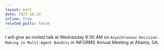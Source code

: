 ```yaml
---
layout: post
date: 2025-10-29
inline: true
related_posts: false
---
```


I will give an invited talk at Wednesday 9:30 AM on `Asynchronous Decision-Making in Multi-Agent Bandits` in INFORMS Annual Meeting at Atlanta, GA.
